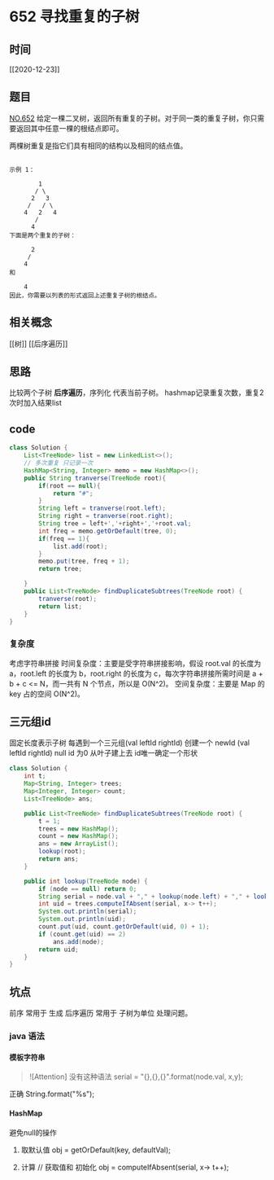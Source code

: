 # 652 寻找重复的子树
## 时间
[[2020-12-23]]
## 题目
[NO.652](https://leetcode-cn.com/problems/find-duplicate-subtrees/description/)
给定一棵二叉树，返回所有重复的子树。对于同一类的重复子树，你只需要返回其中任意一棵的根结点即可。

两棵树重复是指它们具有相同的结构以及相同的结点值。

```

示例 1：

        1
       / \
      2   3
     /   / \
    4   2   4
       /
      4
下面是两个重复的子树：

      2
     /
    4
和

    4
因此，你需要以列表的形式返回上述重复子树的根结点。
```
## 相关概念
[[树]]
[[后序遍历]]

## 思路
比较两个子树 
**后序遍历**，序列化 代表当前子树。
hashmap记录重复次数，重复2次时加入结果list

## code
```java
class Solution {
    List<TreeNode> list = new LinkedList<>();
    // 多次重复 只记录一次
    HashMap<String, Integer> memo = new HashMap<>();
    public String tranverse(TreeNode root){
        if(root == null){
            return "#";
        }
        String left = tranverse(root.left);
        String right = tranverse(root.right);
        String tree = left+','+right+','+root.val;
        int freq = memo.getOrDefault(tree, 0);
        if(freq == 1){
            list.add(root);
        }
        memo.put(tree, freq + 1);
        return tree;

    }
    public List<TreeNode> findDuplicateSubtrees(TreeNode root) {
        tranverse(root);
        return list;
    }
}
```


### 复杂度
考虑字符串拼接
时间复杂度：主要是受字符串拼接影响，假设 root.val 的长度为 a，root.left 的长度为 b，root.right 的长度为 c，每次字符串拼接所需时间是 a + b + c <= N，而一共有 N 个节点，所以是 O(N^2)。
空间复杂度：主要是 Map 的 key 占的空间  O(N^2)。

##  三元组id
固定长度表示子树
每遇到一个三元组(val leftId rightId) 创建一个 newId (val leftId rightId)
null id 为0
从叶子建上去 id唯一确定一个形状

```java
class Solution {
    int t;
    Map<String, Integer> trees;
    Map<Integer, Integer> count;
    List<TreeNode> ans;

    public List<TreeNode> findDuplicateSubtrees(TreeNode root) {
        t = 1;
        trees = new HashMap();
        count = new HashMap();
        ans = new ArrayList();
        lookup(root);
        return ans;
    }

    public int lookup(TreeNode node) {
        if (node == null) return 0;
        String serial = node.val + "," + lookup(node.left) + "," + lookup(node.right);
        int uid = trees.computeIfAbsent(serial, x-> t++);
        System.out.println(serial);
        System.out.println(uid);
        count.put(uid, count.getOrDefault(uid, 0) + 1);
        if (count.get(uid) == 2)
            ans.add(node);
        return uid;
    }
}

```
## 坑点
前序 常用于 生成
后序遍历 常用于 子树为单位 处理问题。

### java 语法
#### 模板字符串
> ![Attention]
> 没有这种语法
> serial = "{},{},{}".format(node.val, x,y);

正确
String.format("%s");

#### HashMap
避免null的操作

1. 取默认值 
obj = getOrDefault(key, defaultVal);

2. 计算
// 获取值和 初始化
obj = computeIfAbsent(serial, x-> t++);

